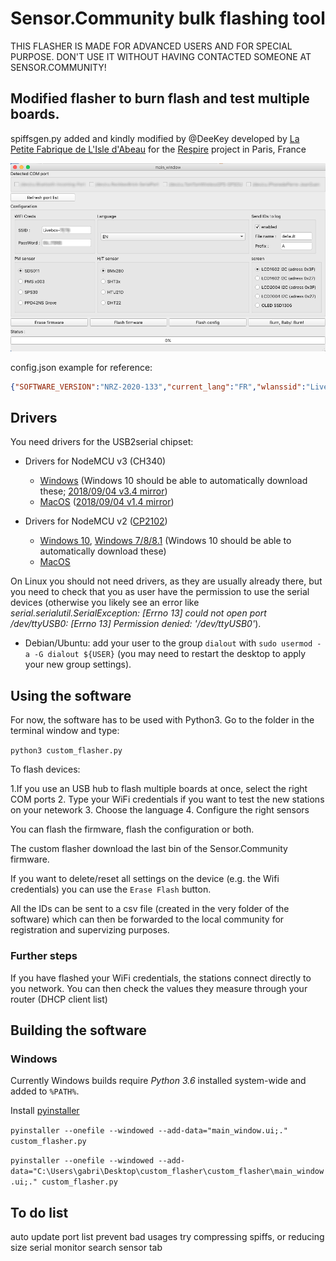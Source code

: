 # Sensor.Community bulk flashing tool

THIS FLASHER IS MADE FOR ADVANCED USERS AND FOR SPECIAL PURPOSE. DON'T USE IT WITHOUT HAVING CONTACTED SOMEONE AT SENSOR.COMMUNITY!


## Modified flasher to burn flash and test multiple boards.

spiffsgen.py added and kindly modified by @DeeKey
developed by [La Petite Fabrique de L'Isle d'Abeau](https://fr-fr.facebook.com/idapfab/) for the [Respire](https://www.respire-asso.org/) project in Paris, France

![Interface](images/bulk.png)

config.json example for reference:

```json
{"SOFTWARE_VERSION":"NRZ-2020-133","current_lang":"FR","wlanssid":"Livebox-7E78","wlanpwd":"i0c_YSNS","www_username":"admin","www_password":"","fs_ssid":"airRohr-2509507","fs_pwd":"","www_basicauth_enabled":false,"dht_read":false,"htu21d_read":false,"ppd_read":false,"sds_read":false,"pms_read":true,"hpm_read":false,"npm_read":false,"sps30_read":false,"bmp_read":false,"bmx280_read":true,"sht3x_read":false,"ds18b20_read":false,"dnms_read":false,"dnms_correction":"0.0","temp_correction":"0.0","gps_read":false,"send2dusti":true,"ssl_dusti":false,"send2madavi":true,"ssl_madavi":false,"send2sensemap":false,"send2fsapp":false,"send2aircms":false,"send2csv":false,"auto_update":true,"use_beta":false,"has_display":false,"has_sh1106":false,"has_flipped_display":false,"has_lcd1602":false,"has_lcd1602_27":true,"has_lcd2004":false,"has_lcd2004_27":false,"display_wifi_info":true,"display_device_info":true,"debug":3,"sending_intervall_ms":145000,"time_for_wifi_config":600000,"senseboxid":"","send2custom":false,"host_custom":"192.168.234.1","url_custom":"/data.php","port_custom":80,"user_custom":"","pwd_custom":"","ssl_custom":false,"send2influx":false,"host_influx":"influx.server","url_influx":"/write?db=sensorcommunity","port_influx":8086,"user_influx":"","pwd_influx":"","measurement_name_influx":"feinstaub","ssl_influx":false}
```

## Drivers

You need drivers for the USB2serial chipset:

* Drivers for NodeMCU v3 (CH340)

    * [Windows](http://www.wch.cn/downloads/file/5.html) (Windows 10 should be able to automatically download these; [2018/09/04 v3.4 mirror](https://d.inf.re/luftdaten/CH341SER.ZIP))
    * [MacOS](http://www.wch.cn/downloads/file/178.html) ([2018/09/04 v1.4 mirror](https://d.inf.re/luftdaten/CH341SER_MAC.ZIP))

* Drivers for NodeMCU v2 ([CP2102](https://www.silabs.com/products/development-tools/software/usb-to-uart-bridge-vcp-drivers))

    * [Windows 10](https://www.silabs.com/documents/public/software/CP210x_Universal_Windows_Driver.zip), [Windows 7/8/8.1](https://www.silabs.com/documents/public/software/CP210x_Windows_Drivers.zip) (Windows 10 should be able to automatically download these)
    * [MacOS](https://www.silabs.com/documents/public/software/Mac_OSX_VCP_Driver.zip)

On Linux you should not need drivers, as they are usually already there, but you need to check that you as user have the permission to use the serial devices (otherwise you likely see an error like *serial.serialutil.SerialException: [Errno 13] could not open port /dev/ttyUSB0: [Errno 13] Permission denied: '/dev/ttyUSB0'*). 

* Debian/Ubuntu: add your user to the group `dialout` with `sudo usermod -a -G dialout ${USER}` (you may need to restart the desktop to apply your new group settings).

## Using the software

For now, the software has to be used with Python3. 
Go to the folder in the terminal window and type:

`python3 custom_flasher.py`

To flash devices:

1.If you use an USB hub to flash multiple boards at once, select the right COM ports
2. Type your WiFi credentials if you want to test the new stations on your netework
3. Choose the language
4. Configure the right sensors

You can flash the firmware, flash the configuration or both.

The custom flasher download the last bin of the Sensor.Community firmware.

If you want to delete/reset all settings on the device (e.g. the Wifi credentials) you can use the `Erase Flash` button.

All the IDs can be sent to a csv file (created in the very folder of the software) which can then be forwarded to the local community for registration and supervizing purposes.

### Further steps

If you have flashed your WiFi credentials, the stations connect directly to you network. You can then check the values they measure through your router (DHCP client list)


## Building the software

### Windows

Currently Windows builds require *Python 3.6* installed system-wide and added to `%PATH%`.

Install [pyinstaller](https://www.pyinstaller.org/)

`pyinstaller --onefile --windowed --add-data="main_window.ui;." custom_flasher.py`

`pyinstaller --onefile --windowed --add-data="C:\Users\gabri\Desktop\custom_flasher\custom_flasher\main_window.ui;." custom_flasher.py`


## To do list

auto update port list
prevent bad usages
try compressing spiffs, or reducing size
serial monitor
search sensor tab
